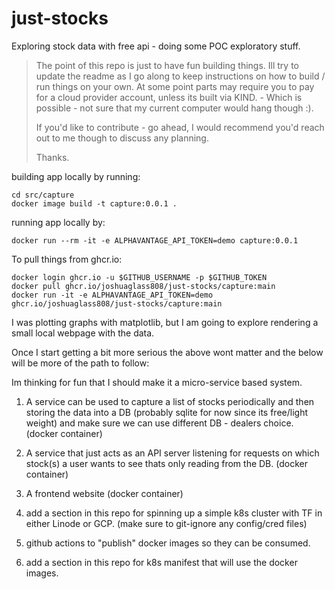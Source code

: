 # just-stocks
Exploring stock data with free api - doing some POC exploratory stuff.

> The point of this repo is just to have fun building things. Ill try to update the readme as I go along to keep instructions on how to build / run things on your own. At some point parts may require you to pay for a cloud provider account, unless its built via KIND. - Which is possible - not sure that my current computer would hang though :).
>
>If you'd like to contribute - go ahead, I would recommend you'd reach out to me though to discuss any planning.
>
>Thanks.

building app locally by running:
```
cd src/capture
docker image build -t capture:0.0.1 .
```

running app locally by:
```
docker run --rm -it -e ALPHAVANTAGE_API_TOKEN=demo capture:0.0.1 
```

To pull things from ghcr.io:
```
docker login ghcr.io -u $GITHUB_USERNAME -p $GITHUB_TOKEN 
docker pull ghcr.io/joshuaglass808/just-stocks/capture:main
docker run -it -e ALPHAVANTAGE_API_TOKEN=demo ghcr.io/joshuaglass808/just-stocks/capture:main
```

I was plotting graphs with matplotlib, but I am going to explore rendering a small local webpage with the data.

Once I start getting a bit more serious the above wont matter and the below will be more of the path to follow:

Im thinking for fun that I should make it a micro-service based system.

1) A service can be used to capture a list of stocks periodically and then storing the data into a DB (probably sqlite for now since its free/light weight) and make sure we can use different DB - dealers choice. (docker container)

2) A service that just acts as an API server listening for requests on which stock(s) a user wants to see thats only reading from the DB. (docker container)

3) A frontend website (docker container)

4) add a section in this repo for spinning up a simple k8s cluster with TF in either Linode or GCP. (make sure to git-ignore any config/cred files)

5) github actions to "publish" docker images so they can be consumed.

6) add a section in this repo for k8s manifest that will use the docker images.
